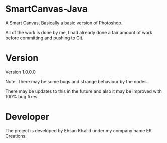 # SmartCanvas-Java
A Smart Canvas, Basically a basic version of Photoshop.


All of the work is done by me, I had already done a fair amount of work before committing and pushing to Git.

# Version
Version 1.0.0.0

Note: There may be some bugs and strange behaviour by the nodes.

There may be updates to this in the future and also it may be improved with 100% bug fixes.

# Developer
The project is developed by Ehsan Khalid under my company name EK Creations.
